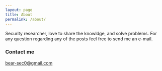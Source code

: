 ```yaml
---
layout: page
title: About
permalink: /about/
---
```


Security researcher, love to share the knowldge, and solve problems.
For any question regarding any of the posts feel free to send me an e-mail.

### Contact me

[bear-sec0@gmail.com](mailto:bear-sec0@gmail.com)
